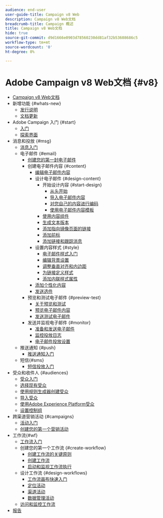 ```yaml
---
audience: end-user
user-guide-title: Campaign v8 Web
description: Campaign v8 Web文档
breadcrumb-title: Campaign 概述
title: Campaign v8 Web文档
hide: true
source-git-commit: d9d1666e0903d78560230dd81af32b53608686c5
workflow-type: tm+mt
source-wordcount: '0'
ht-degree: 0%

---
```



# Adobe Campaign v8 Web文档 {#v8}

+ [Campaign v8 Web文档](campaign-web-home.md)
+ 新增功能 {#whats-new}
   + [发行说明](rn/release-notes.md)
   + [文档更新](rn/documentation-updates.md)
+ Adobe Campaign 入门 {#start}
   + [入门](get-started/get-started.md)
   + [探索界面](get-started/user-interface.md)
+ 消息和投放 {#msg}
   + [消息入门](email/gs-messages.md)
   + 电子邮件 {#email}
      + [创建您的第一封电子邮件](email/create-email.md)
      + 创建电子邮件内容 {#content}
         + [编辑电子邮件内容](content/edit-content.md)
         + 设计电子邮件 {#design-content}
            + 开始设计内容 {#start-design}
               + [从头开始 ](content/create-email-content.md)
               + [导入电子邮件内容](content/existing-content.md)
               + [对您自己的内容进行编码](content/code-content.md)
               + [使用电子邮件内容模板](content/email-templates.md)
            + [使用内容组件](content/content-components.md)
            + [生成文本版本](content/text-version-email.md)
            + [添加指向镜像页面的链接](content/mirror-page.md)
            + [添加前标](content/preheader.md)
            + [添加链接和跟踪消息](content/message-tracking.md)
         + 设置内容样式 {#style}
            + [电子邮件样式入门](content/get-started-email-style.md)
            + [编辑背景设置](content/backgrounds.md)
            + [调整垂直对齐和内边距](content/alignment-and-padding.md)
            + [为链接定义样式](content/styling-links.md)
            + [添加内联样式属性](content/inline-styling.md)
         + [添加个性化内容](personalization/personalize.md)
         + [发送选件](content/offers.md)
      + 预览和测试电子邮件 {#preview-test}
         + [关于预览和测试](preview-test/preview-test.md)
         + [预览电子邮件内容](preview-test/preview-content.md)
         + [发送测试电子邮件](preview-test/proofs.md)
      + 发送并监视电子邮件 {#monitor}
         + [准备和发送电子邮件](monitor/prepare-send.md)
         + [监控投放日志](monitor/delivery-logs.md)
         + [电子邮件投放设置](advanced-settings/delivery-settings.md)
   + 推送通知 {#push}
      + [推送通知入门](push/gs-push.md)
   + 短信{#sms}
      + [短信投放入门](sms/gs-sms.md)
+ 受众和收件人 {#audiences}
   + [受众入门](audience/about-audiences.md)
   + [选择现有受众](audience/add-audience.md)
   + [使用规则生成器创建受众](audience/segment-builder.md)
   + [导入受众](audience/import-audience.md)
   + [使用Adobe Experience Platform受众](audience/aep-audience.md)
   + [设置控制组](audience/control-group.md)
+ 跨渠道营销活动 {#campaigns}
   + [活动入门](campaigns/gs-campaigns.md)
   + [创建您的第一个营销活动](campaigns/create-campaigns.md)
+ 工作流{#wf}
   + [工作流入门](workflows/gs-workflows.md)
   + 创建您的第一个工作流 {#create-workflow}
      + [创建工作流的关键原则](workflows/gs-workflow-creation.md)
      + [创建工作流](workflows/create-workflow.md)
      + [启动和监视工作流执行](workflows/start-monitor-workflows.md)
   + 设计工作流 {#design-workflows}
      + [工作流画布快速入门](workflows/gs-canvas.md)
      + [定位活动](workflows/targeting-activities.md)
      + [渠道活动](workflows/channel-activities.md)
      + [数据管理活动](workflows/data-management-activities.md)
   + [访问和监控工作流](workflows/access-monitor.md)
+ [报告](reporting/reports.md)

